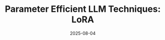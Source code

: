 ---
title: 'Parameter Efficient LLM Techniques: LoRA'
date: 2025-08-04
permalink: /posts/2012/08/blog-post-1/
link: "https://medium.com/@archit.ban123/parameter-efficient-llm-techniques-lora-c877ef6e03a3"
read_time: "5 min read"
---